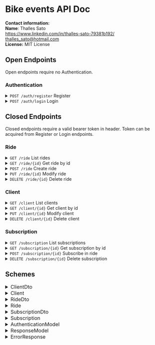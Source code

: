 
# Bike events API Doc
**Contact information:**  
**Name**: Thalles Sato  
https://www.linkedin.com/in/thalles-sato-79381b192/  
thalles_sato@hotmail.com  
**License:** MIT License

## Open Endpoints

Open endpoints require no Authentication.

### Authentication

<details>
 <summary><code>POST /auth/register</code> Register </summary>
 
##### Request body

 *Scheme: AuthenticationModel*
>  Field  | Type |  Required
>  ------ | --------- | ----
> username| String | yes
> password | String | yes

##### Responses

>  Code | Scheme | Message
>  ------ | --------- |----
> 200 | Token |None
> 400 | ErrorResponse | `Username already used`

</details>

<details>
 <summary><code>POST /auth/login</code> Login</summary>
 
##### Request body

 *Scheme: AuthenticationModel*
>  Field  | Type | Required
>  ------ | --------- | -----
> username| String | yes
> password | String | yes
 
##### Responses

>  Code | Scheme | Message
>  ------ | --------- |----
> 200 | Token |None
> 401 | ErrorResponse | `Invalid login`

</details>

## Closed Endpoints

Closed endpoints require a valid bearer token in header. Token can be acquired from Register or Login endpoints.

### Ride
  
<details>
 <summary><code>GET /ride</code> List rides </summary>
 
##### Responses

>  Code | Scheme 
>  ------ | ---------
>    200 | Ride
</details>
<details>
 <summary><code>GET /ride/{id}</code> Get ride by id </summary>
 
##### Parameters
>  Param | Type 
>  ------ | ---------
>  id| Integer($int32)

##### Responses

>  Code | Scheme 
>  ------ | --------- 
>    200 | Ride 
>    404 | ErrorResponse 
</details>
<details>
 <summary><code>POST /ride</code> Create ride </summary>
 
##### Request body

 *Scheme: RideDto*
>  Field  | Type | Required
>  ------ | --------- | ------
> name | String | yes
> start_date| String($date-time) | yes
> start_date_registration| String($date-time) | yes
> end_date_registration| String($date-time) | yes
> additional_information| String  | no
> start_place| String  | yes
> participants_limit| Integer($int32) | no for unlimited
> client_id| Integer($int32) | yes

##### Responses

>  Code | Scheme
>  ------ | --------- 
>    201 | Ride 
>    400 | ErrorResponse 
</details>
<details>
 <summary><code>PUT /ride/{id}</code> Modify ride </summary>
 
##### Parameters
>  Param | Type 
>  ------ | ---------
>  id| Integer($int32)
 
##### Request body

 *Scheme: RideDto*
>  Field  | Type | Required
>  ------ | --------- | ------
> name | String | yes
> start_date| String($date-time) | yes
> start_date_registration| String($date-time) | yes
> end_date_registration| String($date-time) | yes
> additional_information| String  | no
> start_place| String  | yes
> participants_limit| Integer($int32) | no for unlimited
> client_id| Integer($int32) | yes

##### Responses

>  Code | Scheme 
>  ------ | ---------
>    200 | Ride 
>    400 | ErrorResponse 
>    404 | ErrorResponse 
</details>
<details>
 <summary><code>DELETE /ride/{id}</code> Delete ride </summary>
 
##### Parameters
>  Param | Type 
>  ------ | ---------
>  id| Integer($int32)

##### Responses

>  Code | Scheme | Message
>  ------ | --------- | ---
>    200 | None | `Client deleted successful`
>    404 | ErrorResponse | 
</details>

### Client

<details>
 <summary><code>GET /client</code> List clients</summary>

##### Responses

>  Code | Scheme 
>  ------ | ---------
>    200 | Client
</details>

<details>
 <summary><code>GET /client/{id}</code> Get client by id</summary>
 
##### Parameters
>  Param | Type 
>  ------ | ---------
>  id| Integer($int32)

##### Responses

>  Code | Scheme 
>  ------ | ---------
>    200 | Client
>    404 | ErrorResponse 
</details>
<details>
 <summary><code>PUT /client/{id}</code> Modify client</summary>
 
##### Parameters
>  Param | Type 
>  ------ | ---------
>  id| Integer($int32)
 
##### Request body

 *Scheme: ClientDto*
>  Field  | Type | Required
>  ------ | --------- | -----
> username| String | yes
> password | String | yes

##### Responses

>  Code | Scheme 
>  ------ | ---------
>    200 | Client
>    404 | ErrorResponse 
</details>
<details>
 <summary><code>DELETE /client/{id}</code> Delete client</summary>
 
##### Parameters
>  Param | Type 
>  ------ | ---------
>  id| Integer($int32)

##### Responses


>  Code | Scheme | Message
>  ------ | --------- | ---
>    200 | None | `Ride deleted successful`
>    404 | ErrorResponse | 
</details>

### Subscription

<details>
 <summary><code>GET /subscription</code> List subscriptions</summary>

##### Responses

>  Code | Scheme 
>  ------ | ---------
>    200 | Subscription
</details>

<details>
 <summary><code>GET /subscription/{id}</code> Get subscription by id</summary>
 
##### Parameters
>  Param | Type 
>  ------ | ---------
>  id| Integer($int32)

##### Responses

>  Code | Scheme 
>  ------ | ---------
>    200 | Subscription
>    404 | ErrorResponse 
</details>
<details>
 <summary><code>POST /subscription/{id}</code> Subscribe in ride</summary>
 
##### Parameters
>  Param | Type 
>  ------ | ---------
>  id| Integer($int32)
 
##### Request body

 *Scheme: SubscriptionDto*
>  Field  | Type | Required
>  ------ | --------- | -----
> client_id| Integer($int32) | yes
> ride_id| Integer($int32) | yes

##### Responses

>  Code | Scheme 
>  ------ | ---------
>    200 | Subscription
>    404 | ErrorResponse 
</details>
<details>
 <summary><code>DELETE /subscription/{id}</code> Delete subscription</summary>
 
##### Parameters
>  Param | Type 
>  ------ | ---------
>  id| Integer($int32)

##### Responses


>  Code | Scheme | Message
>  ------ | --------- | ---
>    200 | None | `Inscription deleted successful`
>    404 | ErrorResponse | 
</details>

## Schemes

<details>
 <summary style="font-size: 16px"> ClientDto </summary>

>  Field  | Type 
>  ------ | --------- 
> username| String 
> password | String 

</details>
<details>
 <summary style="font-size: 16px"> Client </summary>

>  Field  | Type 
>  ------ | --------- 
> id| Integer($int32) 
> username| String 
> password | String
> rides | Ride
> subscriptions | Subscription
> role| Role

</details>
<details>
 <summary style="font-size: 16px"> RideDto </summary>

>  Field  | Type 
>  ------ | ---------
> name | String
> start_date| String($date-time) 
> start_date_registration| String($date-time)
> end_date_registration| String($date-time) 
> additional_information| String 
> start_place| String  
> participants_limit| Integer($int32) 
> client_id| Integer($int32) 

</details>
<details>
 <summary style="font-size: 16px"> Ride </summary>

>  Field  | Type 
>  ------ | ---------
> id| Integer($int32) 	
> name | String
> start_date| String($date-time) 
> start_date_registration| String($date-time)
> end_date_registration| String($date-time) 
> additional_information| String 
> start_place| String  
> participants_limit| Integer($int32) 
> client| Client

</details> 
<details>
 <summary style="font-size: 16px"> SubscriptionDto </summary>

>  Field  | Type 
>  ------ | --------- 
> client_id| Integer($int32)
> ride_id| Integer($int32) 

</details>
<details>
 <summary style="font-size: 16px"> Subscription </summary>

>  Field  | Type 
>  ------ | --------- 
> id| Integer($int32) 	
> client_id| Integer($int32)
> ride_id| Integer($int32) 
> subscription_date| String($date-time) 

</details>
<details>
 <summary style="font-size: 16px"> AuthenticationModel </summary>

>  Field  | Type 
>  ------ | --------- 
> username| String 
> password | String 

</details>
<details>
 <summary style="font-size: 16px"> ResponseModel </summary>

>  Field  | Type
>  ------ | ---------
>  token | String

</details>
<details>
 <summary style="font-size: 16px"> ErrorResponse </summary>

>  Field  | Type
>  ------ | ---------
>  error| String
>  message| String

</details>
